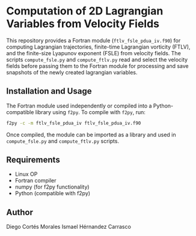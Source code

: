 # Computation of 2D Lagrangian Variables from Velocity Fields

This repository provides a Fortran module (`ftlv_fsle_pdua_iv.f90`) for computing Lagrangian trajectories, finite-time Lagrangian vorticity (FTLV), and the finite-size Lyapunov exponent (FSLE) from velocity fields.
The scripts `compute_fsle.py` and `compute_ftlv.py` read and select the velocity fields before passing them to the Fortran module for processing and save snapshots of the newly created lagrangian variables.

## Installation and Usage

The Fortran module used independently or compiled into a Python-compatible library using `f2py`. To compile with `f2py`, run:

```bash
f2py -c -m ftlv_fsle_pdua_iv ftlv_fsle_pdua_iv.f90
```

Once compiled, the module can be imported as a library and used in `compute_fsle.py` and `compute_ftlv.py` scripts.

## Requirements

- Linux OP
- Fortran compiler
- numpy (for f2py functionality)
- Python (compatible with f2py)

## Author

Diego Cortés Morales
Ismael Hérnandez Carrasco
